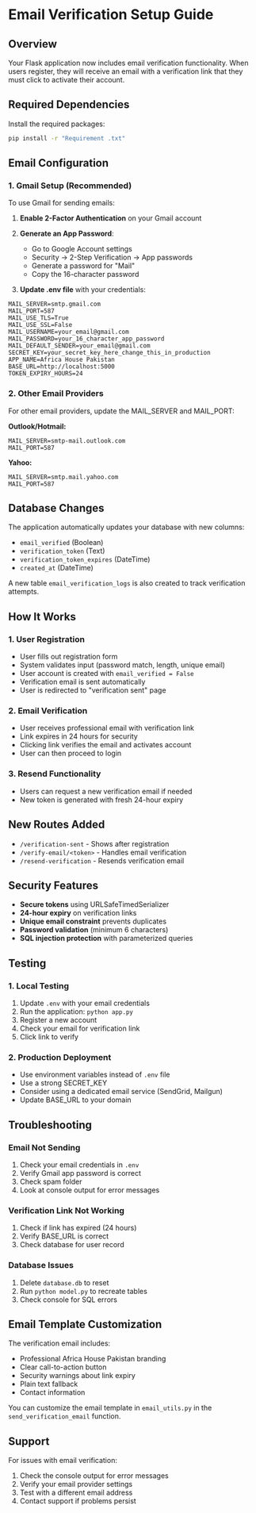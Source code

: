 # Email Verification Setup Guide

## Overview
Your Flask application now includes email verification functionality. When users register, they will receive an email with a verification link that they must click to activate their account.

## Required Dependencies
Install the required packages:
```bash
pip install -r "Requirement .txt"
```

## Email Configuration

### 1. Gmail Setup (Recommended)
To use Gmail for sending emails:

1. **Enable 2-Factor Authentication** on your Gmail account
2. **Generate an App Password**:
   - Go to Google Account settings
   - Security → 2-Step Verification → App passwords
   - Generate a password for "Mail"
   - Copy the 16-character password

3. **Update .env file** with your credentials:
```env
MAIL_SERVER=smtp.gmail.com
MAIL_PORT=587
MAIL_USE_TLS=True
MAIL_USE_SSL=False
MAIL_USERNAME=your_email@gmail.com
MAIL_PASSWORD=your_16_character_app_password
MAIL_DEFAULT_SENDER=your_email@gmail.com
SECRET_KEY=your_secret_key_here_change_this_in_production
APP_NAME=Africa House Pakistan
BASE_URL=http://localhost:5000
TOKEN_EXPIRY_HOURS=24
```

### 2. Other Email Providers
For other email providers, update the MAIL_SERVER and MAIL_PORT:

**Outlook/Hotmail:**
```env
MAIL_SERVER=smtp-mail.outlook.com
MAIL_PORT=587
```

**Yahoo:**
```env
MAIL_SERVER=smtp.mail.yahoo.com
MAIL_PORT=587
```

## Database Changes
The application automatically updates your database with new columns:
- `email_verified` (Boolean)
- `verification_token` (Text)
- `verification_token_expires` (DateTime)
- `created_at` (DateTime)

A new table `email_verification_logs` is also created to track verification attempts.

## How It Works

### 1. User Registration
- User fills out registration form
- System validates input (password match, length, unique email)
- User account is created with `email_verified = False`
- Verification email is sent automatically
- User is redirected to "verification sent" page

### 2. Email Verification
- User receives professional email with verification link
- Link expires in 24 hours for security
- Clicking link verifies the email and activates account
- User can then proceed to login

### 3. Resend Functionality
- Users can request a new verification email if needed
- New token is generated with fresh 24-hour expiry

## New Routes Added

- `/verification-sent` - Shows after registration
- `/verify-email/<token>` - Handles email verification
- `/resend-verification` - Resends verification email

## Security Features

- **Secure tokens** using URLSafeTimedSerializer
- **24-hour expiry** on verification links
- **Unique email constraint** prevents duplicates
- **Password validation** (minimum 6 characters)
- **SQL injection protection** with parameterized queries

## Testing

### 1. Local Testing
1. Update `.env` with your email credentials
2. Run the application: `python app.py`
3. Register a new account
4. Check your email for verification link
5. Click link to verify

### 2. Production Deployment
- Use environment variables instead of `.env` file
- Use a strong SECRET_KEY
- Consider using a dedicated email service (SendGrid, Mailgun)
- Update BASE_URL to your domain

## Troubleshooting

### Email Not Sending
1. Check your email credentials in `.env`
2. Verify Gmail app password is correct
3. Check spam folder
4. Look at console output for error messages

### Verification Link Not Working
1. Check if link has expired (24 hours)
2. Verify BASE_URL is correct
3. Check database for user record

### Database Issues
1. Delete `database.db` to reset
2. Run `python model.py` to recreate tables
3. Check console for SQL errors

## Email Template Customization
The verification email includes:
- Professional Africa House Pakistan branding
- Clear call-to-action button
- Security warnings about link expiry
- Plain text fallback
- Contact information

You can customize the email template in `email_utils.py` in the `send_verification_email` function.

## Support
For issues with email verification:
1. Check the console output for error messages
2. Verify your email provider settings
3. Test with a different email address
4. Contact support if problems persist
